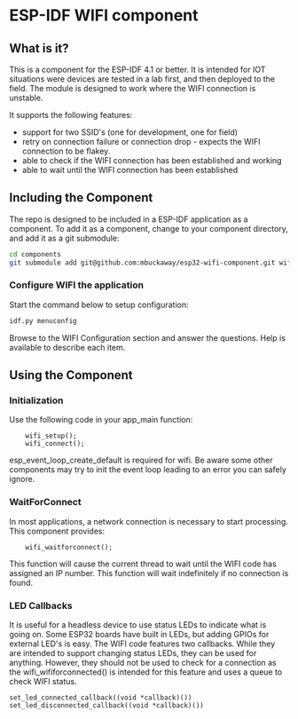 # ESP-IDF WIFI component

## What is it?

This is a component for the ESP-IDF 4.1 or better.  It is intended for IOT situations were devices are tested in a lab first, and then deployed to the field. The module is designed to work where the WIFI connection is unstable.

It supports the following features:

* support for two SSID's (one for development, one for field)
* retry on connection failure or connection drop - expects the WIFI connection to be flakey.
* able to check if the WIFI connection has been established and working
* able to wait until the WIFI connection has been established

## Including the Component

The repo is designed to be included in a ESP-IDF application as a component. To add it as a component, change to your component directory, and add it as a git submodule:

```bash
cd components
git submodule add git@github.com:mbuckaway/esp32-wifi-component.git wifi
```

### Configure WIFI the application

Start the command below to setup configuration:

```bash
idf.py menuconfig
```

Browse to the WIFI Configuration section and answer the questions. Help is available to describe each item.

## Using the Component

### Initialization

Use the following code in your app_main function:

```
    wifi_setup();
    wifi_connect();
```

esp_event_loop_create_default is required for wifi. Be aware some other components may try to init the event loop leading to an error you can safely ignore.

### WaitForConnect

In most applications, a network connection is necessary to start processing. This component provides:

```
    wifi_waitforconnect();
```

This function will cause the current thread to wait until the WIFI code has assigned an IP number. This function will wait indefinitely if no connection is found. 

### LED Callbacks

It is useful for a headless device to use status LEDs to indicate what is going on. Some ESP32 boards have built in LEDs, but adding GPIOs for external LED's is easy. The WIFI code features two callbacks. While they are intended to support changing status LEDs, they can be used for anything. However, they should not be used to check for a connection as the wifi_wififorconnected() is intended for this feature and uses a queue to check WIFI status.

```
set_led_connected_callback((void *callback)())
set_led_disconnected_callback((void *callback)())
```
